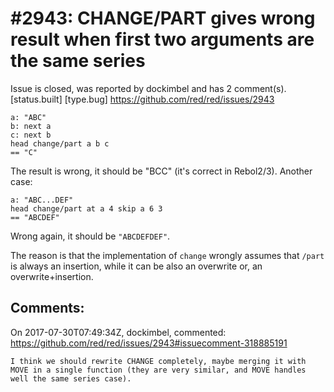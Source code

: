 
#2943: CHANGE/PART gives wrong result when first two arguments are the same series
================================================================================
Issue is closed, was reported by dockimbel and has 2 comment(s).
[status.built] [type.bug]
<https://github.com/red/red/issues/2943>

```
a: "ABC"
b: next a
c: next b
head change/part a b c
== "C"
```
The result is wrong, it should be "BCC" (it's correct in Rebol2/3). Another case:
```
a: "ABC...DEF"
head change/part at a 4 skip a 6 3
== "ABCDEF"
```
Wrong again, it should be `"ABCDEFDEF"`.

The reason is that the implementation of `change` wrongly assumes that `/part` is always an insertion, while it can be also an overwrite or, an overwrite+insertion.


Comments:
--------------------------------------------------------------------------------

On 2017-07-30T07:49:34Z, dockimbel, commented:
<https://github.com/red/red/issues/2943#issuecomment-318885191>

    I think we should rewrite CHANGE completely, maybe merging it with MOVE in a single function (they are very similar, and MOVE handles well the same series case).

